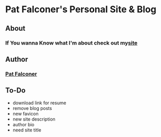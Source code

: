 # Pat Falconer's Personal Site & Blog
## About
### If You wanna Know what I'm about check out my[site](http://patrickfalconer.com/about/)
## Author 
### [Pat Falconer](https://github.com/P-J-FALCONER/)
## To-Do
* download link for resume
* remove blog posts
* new favicon
* new site description
* author bio
* need site title